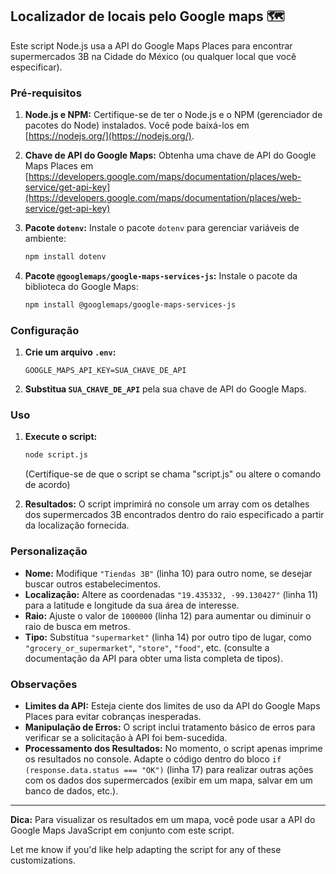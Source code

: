 ## Localizador de locais pelo Google maps 🗺

Este script Node.js usa a API do Google Maps Places para encontrar supermercados 3B na Cidade do México (ou qualquer local que você especificar).

### Pré-requisitos

1. **Node.js e NPM:** Certifique-se de ter o Node.js e o NPM (gerenciador de pacotes do Node) instalados. Você pode baixá-los em [https://nodejs.org/](https://nodejs.org/).

2. **Chave de API do Google Maps:** Obtenha uma chave de API do Google Maps Places em [https://developers.google.com/maps/documentation/places/web-service/get-api-key](https://developers.google.com/maps/documentation/places/web-service/get-api-key)

3. **Pacote `dotenv`:** Instale o pacote `dotenv` para gerenciar variáveis de ambiente:

    ```bash
    npm install dotenv
    ```

4. **Pacote `@googlemaps/google-maps-services-js`:** Instale o pacote da biblioteca do Google Maps:
    ```bash
    npm install @googlemaps/google-maps-services-js
    ```

### Configuração

1. **Crie um arquivo `.env`:**

    ```
    GOOGLE_MAPS_API_KEY=SUA_CHAVE_DE_API
    ```

2. **Substitua `SUA_CHAVE_DE_API`** pela sua chave de API do Google Maps.

### Uso

1. **Execute o script:**

    ```bash
    node script.js
    ```

    (Certifique-se de que o script se chama "script.js" ou altere o comando de acordo)

2. **Resultados:** O script imprimirá no console um array com os detalhes dos supermercados 3B encontrados dentro do raio especificado a partir da localização fornecida.

### Personalização

-   **Nome:** Modifique `"Tiendas 3B"` (linha 10) para outro nome, se desejar buscar outros estabelecimentos.
-   **Localização:** Altere as coordenadas `"19.435332, -99.130427"` (linha 11) para a latitude e longitude da sua área de interesse.
-   **Raio:** Ajuste o valor de `1000000` (linha 12) para aumentar ou diminuir o raio de busca em metros.
-   **Tipo:** Substitua `"supermarket"` (linha 14) por outro tipo de lugar, como `"grocery_or_supermarket"`, `"store"`, `"food"`, etc. (consulte a documentação da API para obter uma lista completa de tipos).

### Observações

-   **Limites da API:** Esteja ciente dos limites de uso da API do Google Maps Places para evitar cobranças inesperadas.
-   **Manipulação de Erros:** O script inclui tratamento básico de erros para verificar se a solicitação à API foi bem-sucedida.
-   **Processamento dos Resultados:** No momento, o script apenas imprime os resultados no console. Adapte o código dentro do bloco `if (response.data.status === "OK")` (linha 17) para realizar outras ações com os dados dos supermercados (exibir em um mapa, salvar em um banco de dados, etc.).

---

**Dica:** Para visualizar os resultados em um mapa, você pode usar a API do Google Maps JavaScript em conjunto com este script.

Let me know if you'd like help adapting the script for any of these customizations.
